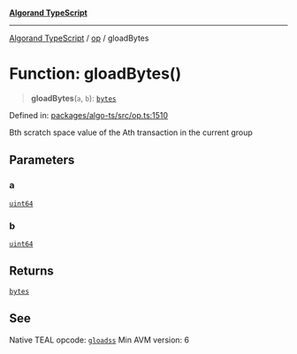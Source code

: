 [**Algorand TypeScript**](../../README.md)

***

[Algorand TypeScript](../../modules.md) / [op](../README.md) / gloadBytes

# Function: gloadBytes()

> **gloadBytes**(`a`, `b`): [`bytes`](../../index/type-aliases/bytes.md)

Defined in: [packages/algo-ts/src/op.ts:1510](https://github.com/algorandfoundation/puya-ts/blob/main/packages/algo-ts/src/op.ts#L1510)

Bth scratch space value of the Ath transaction in the current group

## Parameters

### a

[`uint64`](../../index/type-aliases/uint64.md)

### b

[`uint64`](../../index/type-aliases/uint64.md)

## Returns

[`bytes`](../../index/type-aliases/bytes.md)

## See

Native TEAL opcode: [`gloadss`](https://dev.algorand.co/reference/algorand-teal/opcodes#gloadss)
Min AVM version: 6
